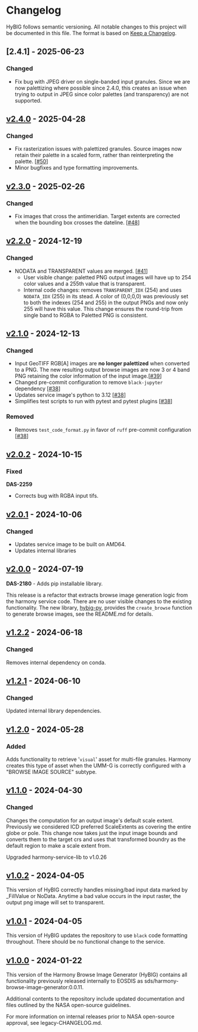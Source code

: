 # Changelog

HyBIG follows semantic versioning. All notable changes to this project will be
documented in this file. The format is based on [Keep a
Changelog](http://keepachangelog.com/en/1.0.0/).

## [2.4.1] - 2025-06-23

### Changed

* Fix bug with JPEG driver on single-banded input granules. Since we are now palettizing where possible since 2.4.0, this creates an issue when trying to output in JPEG since color palettes (and transparency) are not supported.


## [v2.4.0] - 2025-04-28

### Changed

* Fix rasterization issues with palettized granules. Source images now retain their palette in a scaled form, rather than reinterpreting the palette. [[#50](https://github.com/nasa/harmony-browse-image-generator/pull/50)]
* Minor bugfixes and type formatting improvements.

## [v2.3.0] - 2025-02-26

### Changed

* Fix images that cross the antimeridian. Target extents are corrected when the bounding box crosses the dateline. [[#48](https://github.com/nasa/harmony-browse-image-generator/pull/48)]

## [v2.2.0] - 2024-12-19

### Changed

* NODATA and TRANSPARENT values are merged. [[#41](https://github.com/nasa/harmony-browse-image-generator/pull/41)]
  - User visible change: paletted PNG output images will have up to 254 color
    values and a 255th value that is transparent.
  - Internal code changes: removes `TRANSPARENT_IDX` (254) and uses
    `NODATA_IDX` (255) in its stead.  A color of (0,0,0,0) was previously set to
    both the indexes (254 and 255) in the output PNGs and now only 255 will have
    this value. This change ensures the round-trip from single band to RGBA to
    Paletted PNG is consistent.

## [v2.1.0] - 2024-12-13

### Changed

* Input GeoTIFF RGB[A] images are **no longer palettized** when converted to a PNG. The new resulting output browse images are now 3 or 4 band PNG retaining the color information of the input image.[[#39](https://github.com/nasa/harmony-browse-image-generator/pull/39)]
* Changed pre-commit configuration to remove `black-jupyter` dependency [[#38](https://github.com/nasa/harmony-browse-image-generator/pull/38)]
* Updates service image's python to 3.12 [[#38](https://github.com/nasa/harmony-browse-image-generator/pull/38)]
* Simplifies test scripts to run with pytest and pytest plugins [[#38](https://github.com/nasa/harmony-browse-image-generator/pull/38)]

### Removed

* Removes `test_code_format.py` in favor of `ruff` pre-commit configuration [[#38](https://github.com/nasa/harmony-browse-image-generator/pull/38)]


## [v2.0.2] - 2024-10-15

### Fixed

**DAS-2259**
- Corrects bug with RGBA input tifs.

## [v2.0.1] - 2024-10-06

### Changed

* Updates service image to be built on AMD64.
* Updates internal libraries


## [v2.0.0] - 2024-07-19

**DAS-2180** - Adds pip installable library.

This release is a refactor that extracts browse image generation logic from the
harmony service code. There are no user visible changes to the existing
functionality.  The new library,
[hybig-py](https://pypi.org/project/hybig-py/), provides the `create_browse`
function to generate browse images, see the README.md for details.

## [v1.2.2] - 2024-06-18

### Changed
Removes internal dependency on conda.

## [v1.2.1] - 2024-06-10

### Changed
Updated internal library dependencies.

## [v1.2.0] - 2024-05-28

### Added
Adds functionality to retrieve '`visual`' asset for multi-file
granules. Harmony creates this type of asset when the UMM-G is correctly
configured with a "BROWSE IMAGE SOURCE" subtype.

## [v1.1.0] - 2024-04-30

### Changed
Changes the computation for an output image's default scale extent. Previously
we considered ICD preferred ScaleExtents as covering the entire globe or pole.
This change now takes just the input image bounds and converts them to the target crs
and uses that transformed boundry as the default region to make a scale extent from.

Upgraded harmony-service-lib to v1.0.26

## [v1.0.2] - 2024-04-05

This version of HyBIG correctly handles missing/bad input data marked by _FillValue or NoData.
Anytime a bad value occurs in the input raster, the output png image will set to transparent.

## [v1.0.1] - 2024-04-05

This version of HyBIG updates the repository to use `black` code formatting
throughout. There should be no functional change to the service.

## [v1.0.0] - 2024-01-22
This version of the Harmony Browse Image Generator (HyBIG) contains all
functionality previously released internally to EOSDIS as
sds/harmony-browse-image-generator:0.0.11.

Additional contents to the repository include updated documentation and files
outlined by the NASA open-source guidelines.

For more information on internal releases prior to NASA open-source approval,
see legacy-CHANGELOG.md.

[unreleased]: https://github.com/nasa/harmony-browse-image-generator/
[v2.4.0]: https://github.com/nasa/harmony-browse-image-generator/releases/tag/2.4.0
[v2.3.0]: https://github.com/nasa/harmony-browse-image-generator/releases/tag/2.3.0
[v2.2.0]: https://github.com/nasa/harmony-browse-image-generator/releases/tag/2.2.0
[v2.1.0]: https://github.com/nasa/harmony-browse-image-generator/releases/tag/2.1.0
[v2.0.2]: https://github.com/nasa/harmony-browse-image-generator/releases/tag/2.0.2
[v2.0.1]: https://github.com/nasa/harmony-browse-image-generator/releases/tag/2.0.1
[v2.0.0]: https://github.com/nasa/harmony-browse-image-generator/releases/tag/2.0.0
[v1.2.2]: https://github.com/nasa/harmony-browse-image-generator/releases/tag/1.2.2
[v1.2.1]: https://github.com/nasa/harmony-browse-image-generator/releases/tag/1.2.1
[v1.2.0]: https://github.com/nasa/harmony-browse-image-generator/releases/tag/1.2.0
[v1.1.0]: https://github.com/nasa/harmony-browse-image-generator/releases/tag/1.1.0
[v1.0.2]: https://github.com/nasa/harmony-browse-image-generator/releases/tag/1.0.2
[v1.0.1]: https://github.com/nasa/harmony-browse-image-generator/releases/tag/1.0.1
[v1.0.0]: https://github.com/nasa/harmony-browse-image-generator/releases/tag/1.0.0
